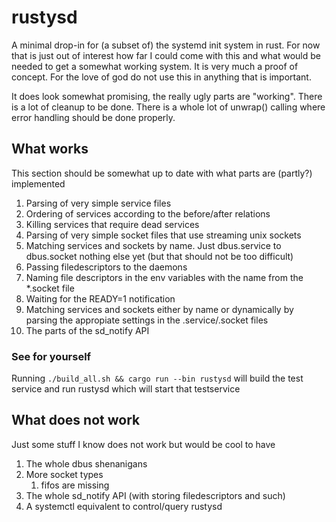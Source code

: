 # rustysd
A minimal drop-in for (a subset of) the systemd init system in rust. For now that is just out of interest how far I could come with this 
and what would be needed to get a somewhat working system. It is very much a proof of concept. For the love of god do not use this
in anything that is important.

It does look somewhat promising, the really ugly parts are "working". There is a lot of cleanup to be done. There is a whole lot of unwrap() calling
where error handling should be done properly.


## What works
This section should be somewhat up to date with what parts are (partly?) implemented

1. Parsing of very simple service files
1. Ordering of services according to the before/after relations
1. Killing services that require dead services 
1. Parsing of very simple socket files that use streaming unix sockets
1. Matching services and sockets by name. Just dbus.service to dbus.socket nothing else yet (but that should not be too difficult)
1. Passing filedescriptors to the daemons
1. Naming file descriptors in the env variables with the name from the *.socket file
1. Waiting for the READY=1 notification
1. Matching services and sockets either by name or dynamically by parsing the appropiate settings in the .service/.socket files
1. The parts of the sd_notify API


### See for yourself
Running `./build_all.sh && cargo run --bin rustysd` will build the test service and run rustysd which will start that testservice

## What does not work
Just some stuff I know does not work but would be cool to have

1. The whole dbus shenanigans
1. More socket types 
    1. fifos are missing
1. The whole sd_notify API (with storing filedescriptors and such)
1. A systemctl equivalent to control/query rustysd 